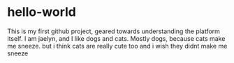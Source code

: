 # hello-world
This is my first github project, geared towards understanding the platform itself. 
I am jaelyn, and I like dogs and cats. Mostly dogs, because cats make me sneeze. but i think cats are really cute too and i wish they didnt make me sneeze

